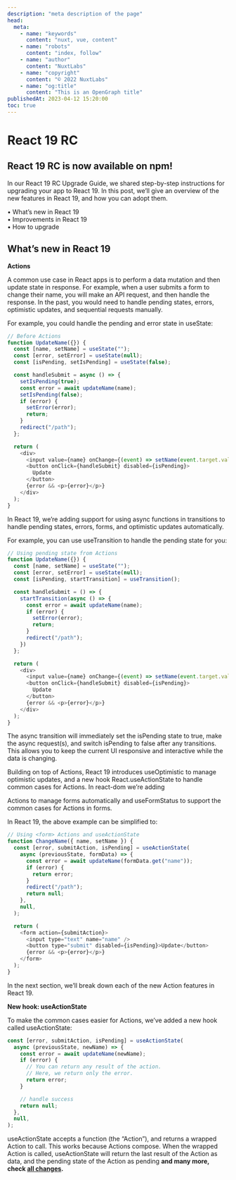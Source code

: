 ```yaml
---
description: "meta description of the page"
head:
  meta:
    - name: "keywords"
      content: "nuxt, vue, content"
    - name: "robots"
      content: "index, follow"
    - name: "author"
      content: "NuxtLabs"
    - name: "copyright"
      content: "© 2022 NuxtLabs"
    - name: "og:title"
      content: "This is an OpenGraph title"
publishedAt: 2023-04-12 15:20:00
toc: true
---
```


# React 19 RC

## React 19 RC is now available on npm!

In our React 19 RC Upgrade Guide, we shared step-by-step instructions for upgrading your app to React 19. In this post, we’ll give an overview of the new features in React 19, and how you can adopt them.

• What’s new in React 19\
• Improvements in React 19\
• How to upgrade

## What’s new in React 19

**Actions**

A common use case in React apps is to perform a data mutation and then update state in response. For example, when a user submits a form to change their name, you will make an API request, and then handle the response. In the past, you would need to handle pending states, errors, optimistic updates, and sequential requests manually.

For example, you could handle the pending and error state in useState:

```javascript
// Before Actions
function UpdateName({}) {
  const [name, setName] = useState("");
  const [error, setError] = useState(null);
  const [isPending, setIsPending] = useState(false);

  const handleSubmit = async () => {
    setIsPending(true);
    const error = await updateName(name);
    setIsPending(false);
    if (error) {
      setError(error);
      return;
    }
    redirect("/path");
  };

  return (
    <div>
      <input value={name} onChange={(event) => setName(event.target.value)} />
      <button onClick={handleSubmit} disabled={isPending}>
        Update
      </button>
      {error && <p>{error}</p>}
    </div>
  );
}
```

In React 19, we’re adding support for using async functions in transitions to handle pending states, errors, forms, and optimistic updates automatically.

For example, you can use useTransition to handle the pending state for you:

```javascript
// Using pending state from Actions
function UpdateName({}) {
  const [name, setName] = useState("");
  const [error, setError] = useState(null);
  const [isPending, startTransition] = useTransition();

  const handleSubmit = () => {
    startTransition(async () => {
      const error = await updateName(name);
      if (error) {
        setError(error);
        return;
      } 
      redirect("/path");
    })
  };

  return (
    <div>
      <input value={name} onChange={(event) => setName(event.target.value)} />
      <button onClick={handleSubmit} disabled={isPending}>
        Update
      </button>
      {error && <p>{error}</p>}
    </div>
  );
}
```

The async transition will immediately set the isPending state to true, make the async request(s), and switch isPending to false after any transitions. This allows you to keep the current UI responsive and interactive while the data is changing.

Building on top of Actions, React 19 introduces useOptimistic to manage optimistic updates, and a new hook React.useActionState to handle common cases for Actions. In react-dom we’re adding <form> Actions to manage forms automatically and useFormStatus to support the common cases for Actions in forms.

In React 19, the above example can be simplified to:
```javascript
// Using <form> Actions and useActionState
function ChangeName({ name, setName }) {
  const [error, submitAction, isPending] = useActionState(
    async (previousState, formData) => {
      const error = await updateName(formData.get("name"));
      if (error) {
        return error;
      }
      redirect("/path");
      return null;
    },
    null,
  );

  return (
    <form action={submitAction}>
      <input type="text" name="name" />
      <button type="submit" disabled={isPending}>Update</button>
      {error && <p>{error}</p>}
    </form>
  );
}
```
In the next section, we’ll break down each of the new Action features in React 19.

**New hook: useActionState**

To make the common cases easier for Actions, we’ve added a new hook called useActionState:

```javascript
const [error, submitAction, isPending] = useActionState(
  async (previousState, newName) => {
    const error = await updateName(newName);
    if (error) {
      // You can return any result of the action.
      // Here, we return only the error.
      return error;
    }

    // handle success
    return null;
  },
  null,
);
```

useActionState accepts a function (the “Action”), and returns a wrapped Action to call. This works because Actions compose. When the wrapped Action is called, useActionState will return the last result of the Action as data, and the pending state of the Action as pending 
**and many more, check [all changes](https://react.dev/blog/2024/04/25/react-19).**
